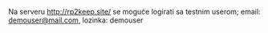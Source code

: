 Na serveru http://rp2keep.site/ se moguće logirati sa testnim userom; email: demouser@mail.com, lozinka: demouser
